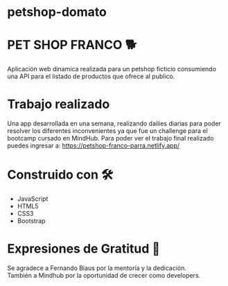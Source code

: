 # petshop-domato
# PET SHOP FRANCO :dog2:
Aplicación web dinamica realizada para un petshop ficticio consumiendo una API para el listado de productos que ofrece al publico.
# Trabajo realizado
Una app desarrollada en una semana, realizando dailies diarias para poder resolver los diferentes inconvenientes ya que fue un challenge para el bootcamp cursado en MindHub.
Para poder ver el trabajo final realizado puedes ingresar a: https://petshop-franco-parra.netlify.app/
# Construido con 🛠️
- JavaScript
- HTML5
- CSS3
- Bootstrap

# Expresiones de Gratitud 🎁
Se agradece a Fernando Biaus por la mentoría y la dedicación. <br/>
También a Mindhub por la oportunidad de crecer como developers.
